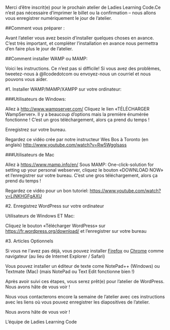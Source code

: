 Merci d’être inscrit(e) pour le prochain atelier de Ladies Learning Code.Ce n’est pas nécessaire d’imprimer le billet ou la confirmation – nous allons vous enregistrer numériquement le jour de l’atelier.

##Comment vous préparer :

Avant l’atelier vous avez besoin d’installer quelques choses en avance. C’est très important, et compléter l’installation en avance nous permettra d’en faire plus le jour de l’atelier.

##Comment installer WAMP ou MAMP:

Voici les instructions. Ce n’est pas si difficile! Si vous avez des problèmes, tweetez-nous à @llcodedotcom ou envoyez-nous un courriel et nous pouvons vous aider.

#1. Installer WAMP/MAMP/XAMPP sur votre ordinateur:

###Utilisateurs de Windows:

Allez à <a href="http://www.wampserver.com/">http://www.wampserver.com/</a>
Cliquez le lien «TÉLÉCHARGER WampServer». Il y a beaucoup d’options mais la première énumérée fonctionne ! C’est un gros téléchargement, alors ça prend du temps !

Enregistrez sur votre bureau.

Regardez ce vidéo crée par notre instructeur Wes Bos à Toronto (en anglais) 
<a href="http://www.youtube.com/watch?v=Rw5Wgglsass">http://www.youtube.com/watch?v=Rw5Wgglsass</a>


###Utilisateurs de Mac

Allez à <a href="https://www.mamp.info/en/">https://www.mamp.info/en/</a>
Sous MAMP: One-click-solution for setting up your personal webserver, cliquez le bouton «DOWNLOAD NOW» et l’enregistrer sur votre bureau. C’est une gros téléchargement, alors ça prend du temps !

Regardez ce vidéo pour un bon tutoriel: 
<a href="https://www.youtube.com/watch?v=LjNKHGFgAXU">https://www.youtube.com/watch?v=LjNKHGFgAXU</a>

#2. Enregistrez WordPress sur votre ordinateur

Utilisateurs de Windows ET Mac:

Cliquez le bouton «Télécharger WordPress» sur <a href="https://fr.wordpress.org/download/">https://fr.wordpress.org/download/</a> et l’enregistrer sur votre bureau

#3. Articles Optionnels

Si vous ne l'avez pas déjà, vous pouvez installer <a href="https://www.mozilla.org/fr/firefox/new/">Firefox</a> ou <a href="http://www.google.com/chrome">Chrome</a> comme navigateur (au lieu de Internet Explorer / Safari)

Vous pouvez installer un éditeur de texte come NotePad++ (Windows) ou Textmate (Mac) (mais NotePad ou Text Edit fonctionne bien !)

Après avoir suivi ces étapes, vous serez prêt(e) pour l’atelier de WordPress. Nous avons hâte de vous voir !

Nous vous contacterons encore la semaine de l’atelier avec ces instructions avec les liens où vous pouvez enregistrer les diapositives de l’atelier.

Nous avons hâte de vous voir !

L’équipe de Ladies Learning Code

